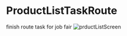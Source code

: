 # ProductListTaskRoute
finish route task for job fair
![prductListScreen](https://github.com/user-attachments/assets/bf507931-bd8f-4837-8d83-e48410aaae66)
